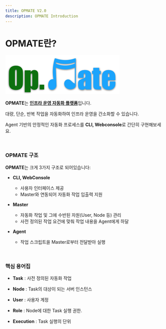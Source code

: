 ```yaml
---
title: OPMATE V2.0
description: OPMATE Introduction
---
```


# OPMATE란?

![OPMATE](/img/opmate-small.png)

**OPMATE**는 <u><b>인프라 운영 자동화 플랫폼</b></u>입니다.

대량, 단순, 반복 작업을 자동화하여 인프라 운영을 간소화할 수 있습니다.

Agent 기반의 안정적인 자동화 프로세스를 **CLI, Webconsole**로 간단히 구현해보세요. 

<br>

### OPMATE 구조

**OPMATE**는 크게 3가지 구조로 되어있습니다:

- **CLI, WebConsole**
    - 사용자 인터페이스 제공
    - Master와 연동되어 자동화 작업 입출력 지원

- **Master**
    - 자동화 작업 및 그에 수반된 자원(User, Node 등) 관리
    - 사전 정의된 작업 요건에 맞춰 작업 내용을 Agent에게 하달

- **Agent**
    - 작업 스크립트을 Master로부터 전달받아 실행


<br>


### 핵심 용어집

* **Task** : 사전 정의된 자동화 작업

* **Node** : Task의 대상이 되는 서버 인스턴스

* **User** : 사용자 계정

* **Role** : Node에 대한 Task 실행 권한.

* **Execution** : Task 실행의 단위
